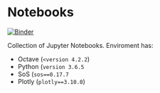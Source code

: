 # Notebooks
[![Binder](https://mybinder.org/badge_logo.svg)](https://mybinder.org/v2/gh/FINKI-Research-methodology-in-ICT/notebooks/HEAD)

Collection of Jupyter Notebooks. Enviroment has: 
- Octave (<code><version 4.2.2</code>)
- Python (<code>version 3.6.5</code>
- SoS (<code>sos==0.17.7</code>  
- Plotly (<code>plotly==3.10.0</code>)

